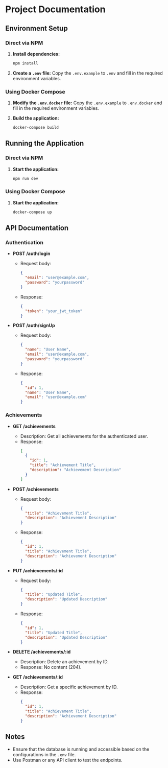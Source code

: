 # Project Documentation

## Environment Setup

### Direct via NPM

1. **Install dependencies:**
   ```bash
   npm install
   ```

2. **Create a `.env` file:**
   Copy the `.env.example` to `.env` and fill in the required environment variables.

### Using Docker Compose

1. **Modify the `.env.docker` file:**
   Copy the `.env.example` to `.env.docker` and fill in the required environment variables.

2. **Build the application:**
   ```bash
   docker-compose build
   ```

## Running the Application

### Direct via NPM

1. **Start the application:**
   ```bash
   npm run dev
   ```

### Using Docker Compose

1. **Start the application:**
   ```bash
   docker-compose up
   ```

## API Documentation

### Authentication

- **POST /auth/login**
  - Request body:
    ```json
    {
      "email": "user@example.com",
      "password": "yourpassword"
    }
    ```
  - Response:
    ```json
    {
      "token": "your_jwt_token"
    }
    ```

- **POST /auth/signUp**
  - Request body:
    ```json
    {
      "name": "User Name",
      "email": "user@example.com",
      "password": "yourpassword"
    }
    ```
  - Response:
    ```json
    {
      "id": 1,
      "name": "User Name",
      "email": "user@example.com"
    }
    ```

### Achievements

- **GET /achievements**
  - Description: Get all achievements for the authenticated user.
  - Response:
    ```json
    [
      {
        "id": 1,
        "title": "Achievement Title",
        "description": "Achievement Description"
      }
    ]
    ```

- **POST /achievements**
  - Request body:
    ```json
    {
      "title": "Achievement Title",
      "description": "Achievement Description"
    }
    ```
  - Response:
    ```json
    {
      "id": 1,
      "title": "Achievement Title",
      "description": "Achievement Description"
    }
    ```

- **PUT /achievements/:id**
  - Request body:
    ```json
    {
      "title": "Updated Title",
      "description": "Updated Description"
    }
    ```
  - Response:
    ```json
    {
      "id": 1,
      "title": "Updated Title",
      "description": "Updated Description"
    }
    ```

- **DELETE /achievements/:id**
  - Description: Delete an achievement by ID.
  - Response: No content (204).

- **GET /achievements/:id**
  - Description: Get a specific achievement by ID.
  - Response:
    ```json
    {
      "id": 1,
      "title": "Achievement Title",
      "description": "Achievement Description"
    }
    ```

## Notes

- Ensure that the database is running and accessible based on the configurations in the `.env` file.
- Use Postman or any API client to test the endpoints.